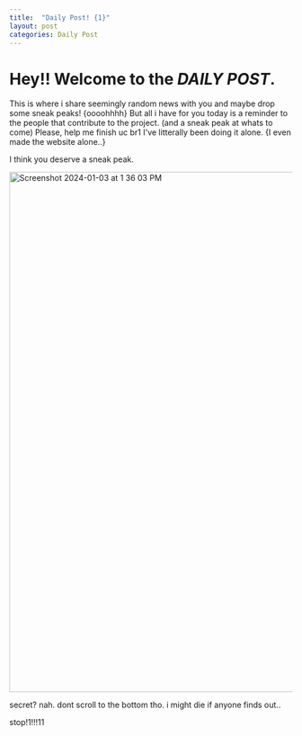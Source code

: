 ```yaml
---
title:  "Daily Post! {1}"
layout: post
categories: Daily Post
---
```


# Hey!! Welcome to the ***DAILY POST***.


This is where i share seemingly random news with you and maybe drop some sneak peaks! {oooohhhh}
But all i have for you today is a reminder to the people that contribute to the project. (and a sneak peak at whats to come)
Please, help me finish uc br1
I've litterally been doing it alone. {I even made the website alone..}








I think you deserve a sneak peak.



<img width="925" alt="Screenshot 2024-01-03 at 1 36 03 PM" src="https://github.com/Reed-group/home/assets/77684463/d2a13cc4-44a1-493d-b292-44a7162f342d">

secret? nah. dont scroll to the bottom tho. i might die if anyone finds out..

stop!1!!!11
